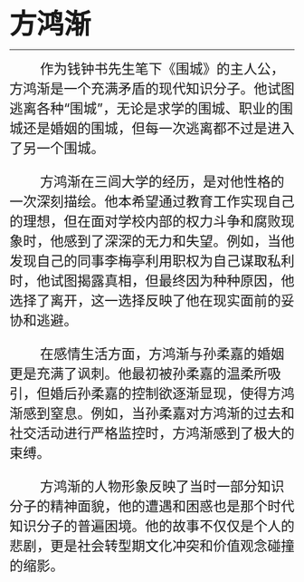 <font size=7>**方鸿渐**</font>

---

<font size=5>&nbsp;&nbsp;&nbsp;&nbsp;&nbsp;&nbsp;&nbsp;&nbsp;作为钱钟书先生笔下《围城》的主人公，方鸿渐是一个充满矛盾的现代知识分子。他试图逃离各种“围城”，无论是求学的围城、职业的围城还是婚姻的围城，但每一次逃离都不过是进入了另一个围城。<br>

&nbsp;&nbsp;&nbsp;&nbsp;&nbsp;&nbsp;&nbsp;&nbsp;方鸿渐在三闾大学的经历，是对他性格的一次深刻描绘。他本希望通过教育工作实现自己的理想，但在面对学校内部的权力斗争和腐败现象时，他感到了深深的无力和失望。例如，当他发现自己的同事李梅亭利用职权为自己谋取私利时，他试图揭露真相，但最终因为种种原因，他选择了离开，这一选择反映了他在现实面前的妥协和逃避。<br>

&nbsp;&nbsp;&nbsp;&nbsp;&nbsp;&nbsp;&nbsp;&nbsp;在感情生活方面，方鸿渐与孙柔嘉的婚姻更是充满了讽刺。他最初被孙柔嘉的温柔所吸引，但婚后孙柔嘉的控制欲逐渐显现，使得方鸿渐感到窒息。例如，当孙柔嘉对方鸿渐的过去和社交活动进行严格监控时，方鸿渐感到了极大的束缚。<br>

&nbsp;&nbsp;&nbsp;&nbsp;&nbsp;&nbsp;&nbsp;&nbsp;方鸿渐的人物形象反映了当时一部分知识分子的精神面貌，他的遭遇和困惑也是那个时代知识分子的普遍困境。他的故事不仅仅是个人的悲剧，更是社会转型期文化冲突和价值观念碰撞的缩影。